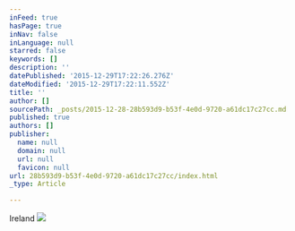 ```yaml
---
inFeed: true
hasPage: true
inNav: false
inLanguage: null
starred: false
keywords: []
description: ''
datePublished: '2015-12-29T17:22:26.276Z'
dateModified: '2015-12-29T17:22:11.552Z'
title: ''
author: []
sourcePath: _posts/2015-12-28-28b593d9-b53f-4e0d-9720-a61dc17c27cc.md
published: true
authors: []
publisher:
  name: null
  domain: null
  url: null
  favicon: null
url: 28b593d9-b53f-4e0d-9720-a61dc17c27cc/index.html
_type: Article

---
```

Ireland
![](https://s3-us-west-2.amazonaws.com/the-grid-img/p/f1f1d9d91730a79d97faa872a6aefd5c030a3870.jpg)